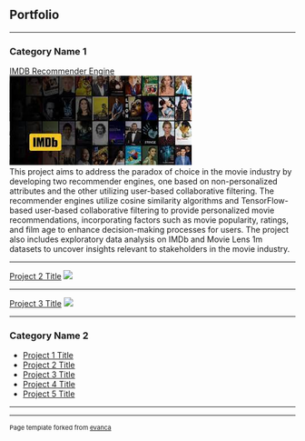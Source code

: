 ## Portfolio

---

### Category Name 1

[IMDB Recommender Engine](/sample_page)
<img src="images/IMDBthumbnail.jpg?raw=true"/>
<br>
This project aims to address the paradox of choice in the movie industry by developing two recommender engines, one based on non-personalized attributes and the other utilizing user-based collaborative filtering. The recommender engines utilize cosine similarity algorithms and TensorFlow-based user-based collaborative filtering to provide personalized movie recommendations, incorporating factors such as movie popularity, ratings, and film age to enhance decision-making processes for users. The project also includes exploratory data analysis on IMDb and Movie Lens 1m datasets to uncover insights relevant to stakeholders in the movie industry.

---
[Project 2 Title](/page_template_proj_2)
<img src="images/dummy_thumbnail.jpg?raw=true"/>

---
[Project 3 Title](http://example.com/)
<img src="images/dummy_thumbnail.jpg?raw=true"/>

---

### Category Name 2

- [Project 1 Title](http://example.com/)
- [Project 2 Title](http://example.com/)
- [Project 3 Title](http://example.com/)
- [Project 4 Title](http://example.com/)
- [Project 5 Title](http://example.com/)

---




---
<p style="font-size:11px">Page template forked from <a href="https://github.com/evanca/quick-portfolio">evanca</a></p>
<!-- Remove above link if you don't want to attibute -->
